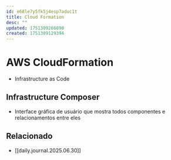 ```yaml
---
id: e68le7y5fk5j4esp7aduc1t
title: Cloud Formation
desc: ""
updated: 1751309266890
created: 1751309129394
---
```


# AWS CloudFormation

- Infrastructure as Code

## Infrastructure Composer

- Interface gráfica de usuário que mostra todos componentes e relacionamentos entre eles

## Relacionado

- [[daily.journal.2025.06.30]]
